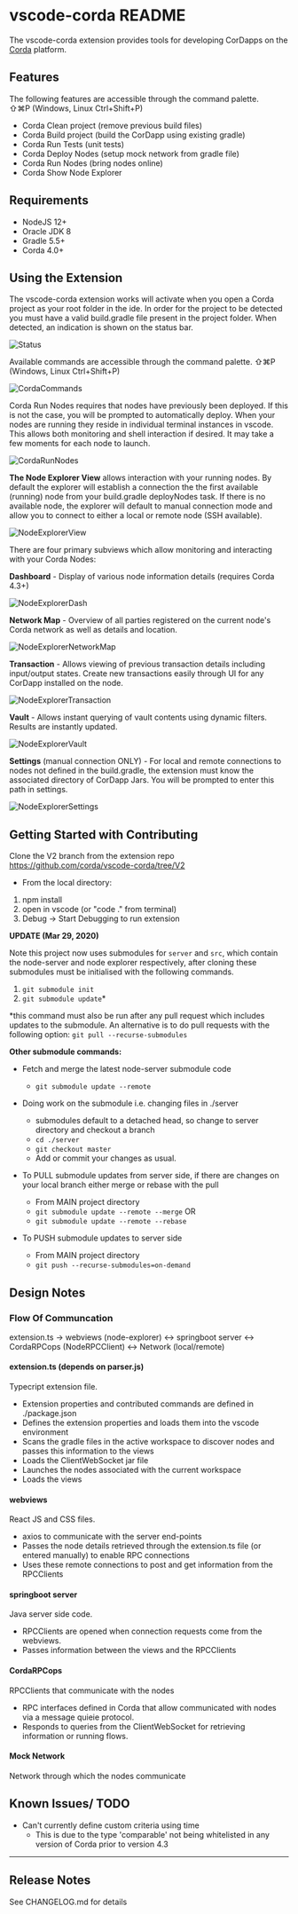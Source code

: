 # vscode-corda README

The vscode-corda extension provides tools for developing CorDapps on the [Corda](https://corda.net) platform.

## Features

The following features are accessible through the command palette. <br/> ⇧⌘P (Windows, Linux Ctrl+Shift+P)

- Corda Clean project (remove previous build files)
- Corda Build project (build the CorDapp using existing gradle)
- Corda Run Tests (unit tests)
- Corda Deploy Nodes (setup mock network from gradle file)
- Corda Run Nodes (bring nodes online)
- Corda Show Node Explorer

## Requirements

- NodeJS 12+
- Oracle JDK 8
- Gradle 5.5+
- Corda 4.0+

## Using the Extension

The vscode-corda extension works will activate when you open a Corda project as your root folder in the ide. In order for the project to be detected you must have a valid build.gradle file present in the project folder. When detected, an indication is shown on the status bar.

![Status](https://raw.githubusercontent.com/corda/vscode-corda/master/images/corda-project-status.PNG)

Available commands are accessible through the command palette. ⇧⌘P (Windows, Linux Ctrl+Shift+P)

![CordaCommands](https://raw.githubusercontent.com/corda/vscode-corda/master/images/0.1.0_Corda_commands.png)

Corda Run Nodes requires that nodes have previously been deployed. If this is not the case, you will be prompted to automatically deploy. When your nodes are running they reside in individual terminal instances in vscode. This allows both monitoring and shell interaction if desired. It may take a few moments for each node to launch.

![CordaRunNodes](https://raw.githubusercontent.com/corda/vscode-corda/master/images/0.1.0_Corda_runnodes.png)

**The Node Explorer View** allows interaction with your running nodes. By default the explorer will establish a connection the the first available (running) node from your build.gradle deployNodes task. If there is no available node, the explorer will default to manual connection mode and allow you to connect to either a local or remote node (SSH available).

![NodeExplorerView](https://raw.githubusercontent.com/corda/vscode-corda/master/images/0.1.0_CordaNE_login.png)

There are four primary subviews which allow monitoring and interacting with your Corda Nodes:

**Dashboard** - Display of various node information details (requires Corda 4.3+)

![NodeExplorerDash](https://raw.githubusercontent.com/corda/vscode-corda/master/images/0.1.0_CordaNE_dashboard.png)

**Network Map** - Overview of all parties registered on the current node's Corda network as well as details and location.

![NodeExplorerNetworkMap](https://raw.githubusercontent.com/corda/vscode-corda/master/images/0.1.0_CordaNE_networkmap.png)

**Transaction** - Allows viewing of previous transaction details including input/output states. Create new transactions easily through UI for any CorDapp installed on the node.

![NodeExplorerTransaction](https://raw.githubusercontent.com/corda/vscode-corda/master/images/0.1.0_CordaNE_transaction.png)

**Vault** - Allows instant querying of vault contents using dynamic filters. Results are instantly updated.

![NodeExplorerVault](https://raw.githubusercontent.com/corda/vscode-corda/master/images/0.1.0_CordaNE_vaultexp.png)

**Settings** (manual connection ONLY) - For local and remote connections to nodes not defined in the build.gradle, the extension must know the associated directory of CorDapp Jars. You will be prompted to enter this path in settings.

![NodeExplorerSettings](https://raw.githubusercontent.com/corda/vscode-corda/master/images/0.1.0_CordaNE_settings.png)



## Getting Started with Contributing

Clone the V2 branch from the extension repo https://github.com/corda/vscode-corda/tree/V2
- From the local directory:

1. npm install
2. open in vscode (or "code ." from terminal)
3. Debug -> Start Debugging to run extension

**UPDATE (Mar 29, 2020)**

Note this project now uses submodules for `server` and `src`, which contain the node-server and node explorer respectively, after cloning these submodules must be initialised with the following commands.

1) ``git submodule init``
2) ``git submodule update``* 

*this command must also be run after any pull request which includes updates to the submodule. An alternative is to do pull requests with the following option:
``git pull --recurse-submodules``

**Other submodule commands:**

* Fetch and merge the latest node-server submodule code
  - ``git submodule update --remote``

* Doing work on the submodule i.e. changing files in ./server
  - submodules default to a detached head, so change to server directory and checkout a branch
  - ``cd ./server``
  - ``git checkout master``
  - Add or commit your changes as usual.

* To PULL submodule updates from server side, if there are changes on your local branch either merge or rebase with the pull
  - From MAIN project directory
  - `` git submodule update --remote --merge `` OR
  - ``git submodule update --remote --rebase``

* To PUSH submodule updates to server side
  - From MAIN project directory
  - ``git push --recurse-submodules=on-demand``


## Design Notes

### Flow Of Communcation
extension.ts -> webviews (node-explorer) <-> springboot server <-> CordaRPCops (NodeRPCClient) <-> Network (local/remote)

#### extension.ts (depends on parser.js)
Typecript extension file. <br/>
- Extension properties and contributed commands are defined in ./package.json
- Defines the extension properties and loads them into the vscode environment
- Scans the gradle files in the active workspace to discover nodes and  passes this information to the views 
- Loads the ClientWebSocket jar file
- Launches the nodes associated with the current workspace
- Loads the views

#### webviews
React JS and CSS files. <br/>
- axios to communicate with the server end-points
- Passes the node details retrieved through the extension.ts file (or entered manually) to enable RPC connections
- Uses these remote connections to post and get information from the RPCClients


#### springboot server
Java server side code. <br/>
- RPCClients are opened when connection requests come from the webviews.
- Passes information between the views and the RPCClients

#### CordaRPCops
RPCClients that communicate with the nodes <br />
- RPC interfaces defined in Corda that allow communicated with nodes via a message quieie protocol.
- Responds to queries from the ClientWebSocket for retrieving information or running flows.

#### Mock Network
Network through which the nodes communicate



## Known Issues/ TODO

- Can't currently define custom criteria using time 
    - This is due to the type 'comparable' not being whitelisted in any version of Corda prior to version 4.3

---



## Release Notes

See CHANGELOG.md for details